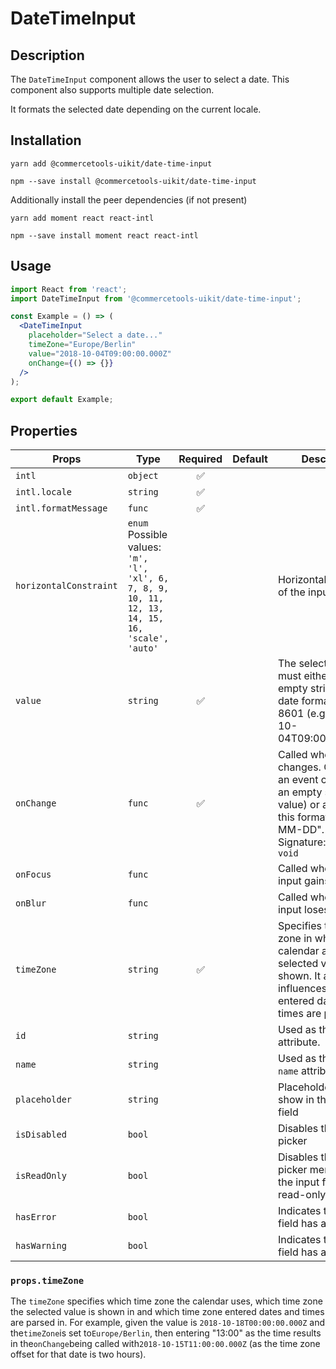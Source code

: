<!-- THIS IS AN AUTOGENERATED FILE. DO NOT EDIT THIS FILE DIRECTLY. -->
<!-- This file is created by the `yarn generate-readme` script. -->

# DateTimeInput

## Description

The `DateTimeInput` component allows the user to select a date. This component also supports multiple date selection.

It formats the selected date depending on the current locale.

## Installation

```
yarn add @commercetools-uikit/date-time-input
```

```
npm --save install @commercetools-uikit/date-time-input
```

Additionally install the peer dependencies (if not present)

```
yarn add moment react react-intl
```

```
npm --save install moment react react-intl
```

## Usage

```jsx
import React from 'react';
import DateTimeInput from '@commercetools-uikit/date-time-input';

const Example = () => (
  <DateTimeInput
    placeholder="Select a date..."
    timeZone="Europe/Berlin"
    value="2018-10-04T09:00:00.000Z"
    onChange={() => {}}
  />
);

export default Example;
```

## Properties

| Props                  | Type                                                                                                      | Required | Default | Description                                                                                                                                                                    |
| ---------------------- | --------------------------------------------------------------------------------------------------------- | :------: | ------- | ------------------------------------------------------------------------------------------------------------------------------------------------------------------------------ |
| `intl`                 | `object`                                                                                                  |    ✅    |         |                                                                                                                                                                                |
| `intl.locale`          | `string`                                                                                                  |    ✅    |         |                                                                                                                                                                                |
| `intl.formatMessage`   | `func`                                                                                                    |    ✅    |         |                                                                                                                                                                                |
| `horizontalConstraint` | `enum`<br/>Possible values:<br/>`'m', 'l', 'xl', 6, 7, 8, 9, 10, 11, 12, 13, 14, 15, 16, 'scale', 'auto'` |          |         | Horizontal size limit of the input field.                                                                                                                                      |
| `value`                | `string`                                                                                                  |    ✅    |         | The selected date, must either be an empty string or a date formatted in ISO 8601 (e.g. "2018-10-04T09:00:00.000Z").                                                           |
| `onChange`             | `func`                                                                                                    |    ✅    |         | Called when the date changes. Called with an event containing an empty string (no value) or a string in this format: "YYYY-MM-DD".&#xA;<br />&#xA;Signature: `(event) => void` |
| `onFocus`              | `func`                                                                                                    |          |         | Called when the date input gains focus.                                                                                                                                        |
| `onBlur`               | `func`                                                                                                    |          |         | Called when the date input loses focus.                                                                                                                                        |
| `timeZone`             | `string`                                                                                                  |    ✅    |         | Specifies the time zone in which the calendar and selected values are shown. It also influences how entered dates and times are parsed.                                        |
| `id`                   | `string`                                                                                                  |          |         | Used as the HTML `id` attribute.                                                                                                                                               |
| `name`                 | `string`                                                                                                  |          |         | Used as the HTML `name` attribute.                                                                                                                                             |
| `placeholder`          | `string`                                                                                                  |          |         | Placeholder value to show in the input field                                                                                                                                   |
| `isDisabled`           | `bool`                                                                                                    |          |         | Disables the date picker                                                                                                                                                       |
| `isReadOnly`           | `bool`                                                                                                    |          |         | Disables the date picker menu and sets the input field as read-only                                                                                                            |
| `hasError`             | `bool`                                                                                                    |          |         | Indicates the input field has an error                                                                                                                                         |
| `hasWarning`           | `bool`                                                                                                    |          |         | Indicates the input field has a warning                                                                                                                                        |

### `props.timeZone`

The `timeZone` specifies which time zone the calendar uses, which time zone the selected value is shown in and which time zone entered dates and times are parsed in. For example, given the value is `2018-10-18T00:00:00.000Z` and the`timeZone`is set to`Europe/Berlin`, then entering "13:00" as the time results in the`onChange`being called with`2018-10-15T11:00:00.000Z` (as the time zone offset for that date is two hours).
